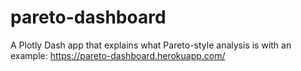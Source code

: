 # pareto-dashboard

A Plotly Dash app that explains what Pareto-style analysis is with an example: https://pareto-dashboard.herokuapp.com/
